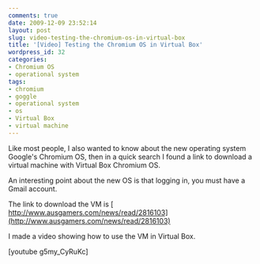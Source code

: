 ```yaml
---
comments: true
date: 2009-12-09 23:52:14
layout: post
slug: video-testing-the-chromium-os-in-virtual-box
title: '[Video] Testing the Chromium OS in Virtual Box'
wordpress_id: 32
categories:
- Chromium OS
- operational system
tags:
- chromium
- goggle
- operational system
- os
- Virtual Box
- virtual machine
---
```


Like most people, I also wanted to know about the new operating system Google's Chromium OS, then in a quick search I found a link to download a virtual machine with Virtual Box Chromium OS.

An interesting point about the new OS is that logging in, you must have a Gmail account.

The link to download the VM is [ http://www.ausgamers.com/news/read/2816103](http://www.ausgamers.com/news/read/2816103)

I made a video showing how to use the VM in Virtual Box.


[youtube g5my_CyRuKc]
